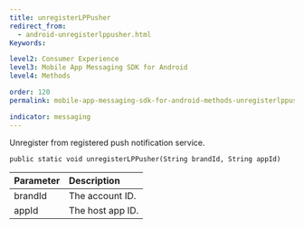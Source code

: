 ```yaml
---
title: unregisterLPPusher
redirect_from:
  - android-unregisterlppusher.html
Keywords:

level2: Consumer Experience
level3: Mobile App Messaging SDK for Android
level4: Methods

order: 120
permalink: mobile-app-messaging-sdk-for-android-methods-unregisterlppusher.html

indicator: messaging
---
```


Unregister from registered push notification service. 

`public static void unregisterLPPusher(String brandId, String appId)`

| Parameter | Description |
| :--- | :--- |
| brandId | The account ID. |
| appId | The host app ID. |



